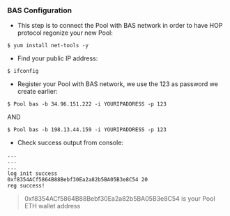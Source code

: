 ### BAS Configuration <!-- {docsify-ignore} -->


+ This step is to connect the Pool with BAS network in order to have HOP protocol regonize your new Pool:

```console
$ yum install net-tools -y
```

+ Find your public IP address:

```console
$ ifconfig
```

+ Register your Pool with BAS network, we use the 123 as password we create earlier:

```console
$ Pool bas -b 34.96.151.222 -i YOURIPADDRESS -p 123
```

AND

```console
$ Pool bas -b 198.13.44.159 -i YOURIPADDRESS -p 123
```

+ Check success output from console:

```console
...
...
...
log init success
0xf8354ACf5864B88Bebf30Ea2a82b5BA05B3e8C54 20
reg success!
```

> 0xf8354ACf5864B88Bebf30Ea2a82b5BA05B3e8C54 is your Pool ETH wallet address